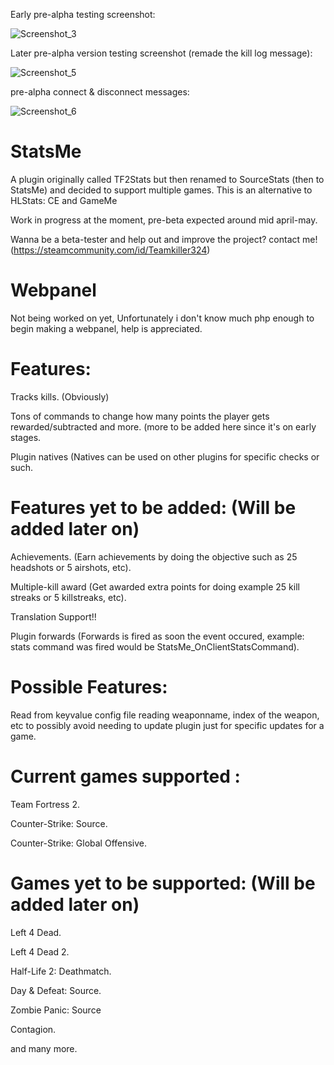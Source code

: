 Early pre-alpha testing screenshot:

![Screenshot_3](https://user-images.githubusercontent.com/49116354/113496802-88576e00-94fd-11eb-86f1-2222986da34d.jpg)

Later pre-alpha version testing screenshot (remade the kill log message):

![Screenshot_5](https://user-images.githubusercontent.com/49116354/113702827-53ecd900-96da-11eb-88f5-ad494f1dc9fe.jpg)

pre-alpha connect & disconnect messages:

![Screenshot_6](https://user-images.githubusercontent.com/49116354/113900896-97c10a80-97ce-11eb-9294-d3b7c6b4915a.jpg)


# StatsMe
A plugin originally called TF2Stats but then renamed to SourceStats (then to StatsMe) and decided to support multiple games. This is an alternative to HLStats: CE and GameMe

Work in progress at the moment, pre-beta expected around mid april-may.

Wanna be a beta-tester and help out and improve the project? contact me! (https://steamcommunity.com/id/Teamkiller324)

# Webpanel

Not being worked on yet, Unfortunately i don't know much php enough to begin making a webpanel, help is appreciated.

# Features:
Tracks kills. (Obviously)

Tons of commands to change how many points the player gets rewarded/subtracted and more.
(more to be added here since it's on early stages.

Plugin natives (Natives can be used on other plugins for specific checks or such.

# Features yet to be added: (Will be added later on)
Achievements. (Earn achievements by doing the objective such as 25 headshots or 5 airshots, etc).

Multiple-kill award (Get awarded extra points for doing example 25 kill streaks or 5 killstreaks, etc).

Translation Support!!

Plugin forwards (Forwards is fired as soon the event occured, example: stats command was fired would be StatsMe_OnClientStatsCommand).

# Possible Features:
Read from keyvalue config file reading weaponname, index of the weapon, etc to possibly avoid needing to update plugin just for specific updates for a game.

# Current games supported :
Team Fortress 2.

Counter-Strike: Source.

Counter-Strike: Global Offensive.

# Games yet to be supported: (Will be added later on)
Left 4 Dead.

Left 4 Dead 2.

Half-Life 2: Deathmatch.

Day & Defeat: Source.

Zombie Panic: Source

Contagion.

and many more.

